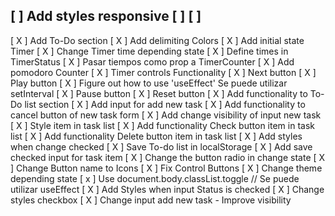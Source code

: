 [ ] Add styles responsive
[ ] 
[ ] 
----------------------------------
[ X ] Add To-Do section
[ X ] Add delimiting Colors
[ X ] Add initial state Timer
[ X ] Change Timer time depending state
    [ X ] Define times in TimerStatus
    [ X ] Pasar tiempos como prop a TimerCounter
[ X ] Add pomodoro Counter
[ X ] Timer controls Functionality
    [ X ] Next button
    [ X ] Play button
        [ X ] Figure out how to use 'useEffect' <!-- Puedo seguir viendo el video 2 del curso de react de midudev -->
        Se puede utilizar setInterval
    [ X ] Pause button
    [ X ] Reset button
[ X ] Add functionality to To-Do list section
    [ X ] Add input for add new task
    [ X ] Add functionality to cancel button of new task form
    [ X ] Add change visibility of input new task
    [ X ] Style item in task list
    [ X ] Add functionality Check button item in task list
    [ X ] Add functionality Delete button item in task list
    [ X ] Add styles when change checked
    [ X ] Save To-do list in localStorage  <!--- Ver video de midudev--->
    [ X ] Add save checked input for task item
[ X ] Change the button radio in change state  <!------ Usar map para cambiar esta del radio button y los timers // Use state checked-->
[ X ] Change Button name to Icons
[ X ] Fix Control Buttons
[ X ] Change theme depending state
    [ x ] Use document.body.classList.toggle // Se puede utilizar useEffect<!------ Ver video 2 del curso de react de midudev  -------->
[ X ] Add Styles when input Status is checked
[ X ] Change styles checkbox
[ X ] Change input add new task - Improve visibility